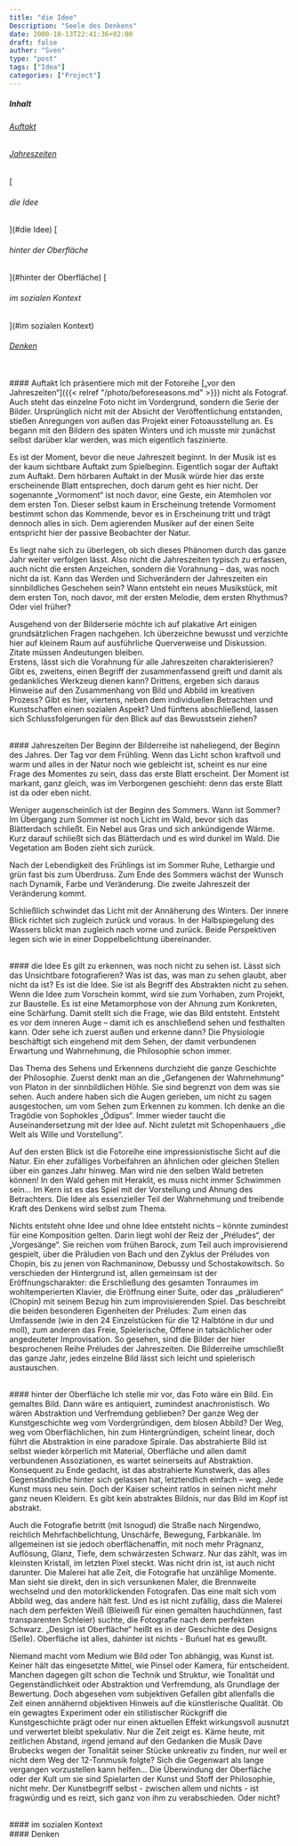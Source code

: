 ```yaml
---
title: "die Idee"
Description: "Seele des Denkens"
date: 2000-10-13T22:41:36+02:00
draft: false
auther: "Sven"
type: "post"
tags: ["Idea"]
categories: ["Project"]
---
```

##### Inhalt

[<h6>Auftakt</h6>](#Auftakt)
[<h6>Jahreszeiten</h6>](#Jahreszeiten)
[<h6>die Idee</h6>](#die Idee)
[<h6>hinter der Oberfläche</h6>](#hinter der Oberfläche)
[<h6>im sozialen Kontext</h6>](#im sozialen Kontext)
[<h6>Denken</h6>](#Denken)


<br>
#### Auftakt <a id="Auftakt" ></a>
Ich präsentiere mich mit der Fotoreihe [„vor den Jahreszeiten“]({{< relref "/photo/beforeseasons.md" >}}) nicht als Fotograf. Auch steht das einzelne Foto nicht im Vordergrund, sondern die Serie der Bilder. Ursprünglich nicht mit der Absicht der Veröffentlichung entstanden, stießen Anregungen von außen das Projekt einer Fotoausstellung an. Es begann mit den Bildern des späten Winters und ich musste mir zunächst selbst darüber klar werden, was mich eigentlich faszinierte.  

Es ist der Moment, bevor die neue Jahreszeit beginnt. In der Musik ist es der kaum sichtbare Auftakt zum Spielbeginn. Eigentlich sogar der Auftakt zum Auftakt. Dem hörbaren Auftakt in der Musik würde hier das erste erscheinende Blatt entsprechen, doch darum geht es hier nicht. Der sogenannte „Vormoment“ ist noch davor, eine Geste, ein Atemholen vor dem ersten Ton. Dieser selbst kaum in Erscheinung tretende Vormoment bestimmt schon das Kommende, bevor es in Erscheinung tritt und trägt dennoch alles in sich. Dem agierenden Musiker auf der einen Seite entspricht hier der passive Beobachter der Natur.  

Es liegt nahe sich zu überlegen, ob sich dieses Phänomen durch das ganze Jahr weiter verfolgen lässt. Also nicht die Jahreszeiten typisch zu erfassen, auch nicht die ersten Anzeichen, sondern die Vorahnung – das, was noch nicht da ist. Kann das Werden und Sichverändern der Jahreszeiten ein sinnbildliches Geschehen sein? Wann entsteht ein neues Musikstück, mit dem ersten Ton, noch davor, mit der ersten Melodie, dem ersten Rhythmus? Oder viel früher?  

Ausgehend von der Bilderserie möchte ich auf plakative Art einigen grundsätzlichen Fragen nachgehen. Ich überzeichne bewusst und verzichte hier auf kleinem Raum auf ausführliche Querverweise und Diskussion. Zitate müssen Andeutungen bleiben.  
Erstens, lässt sich die Vorahnung für alle Jahreszeiten charakterisieren? Gibt es, zweitens, einen Begriff der zusammenfassend greift und damit als gedankliches Werkzeug dienen kann? Drittens, ergeben sich daraus Hinweise auf den Zusammenhang von Bild und Abbild im kreativen Prozess? Gibt es hier, viertens, neben dem individuellen Betrachten und Kunstschaffen einen sozialen Aspekt? Und fünftens abschließend, lassen sich Schlussfolgerungen für den Blick auf das Bewusstsein ziehen?  

<br>
#### Jahreszeiten <a id="Jahreszeiten"></a>
Der Beginn der Bilderreihe ist naheliegend, der Beginn des Jahres. Der Tag vor dem Frühling. Wenn das Licht schon kraftvoll und warm und alles in der Natur noch wie gebleicht ist, scheint es nur eine Frage des Momentes zu sein, dass das erste Blatt erscheint. Der Moment ist markant, ganz gleich, was im Verborgenen geschieht: denn das erste Blatt ist da oder eben nicht.  

Weniger augenscheinlich ist der Beginn des Sommers. Wann ist Sommer? Im Übergang zum Sommer ist noch Licht im Wald, bevor sich das Blätterdach schließt. Ein Nebel aus Gras und sich ankündigende Wärme. Kurz darauf schließt sich das Blätterdach und es wird dunkel im Wald. Die Vegetation am Boden zieht sich zurück.  

Nach der Lebendigkeit des Frühlings ist im Sommer Ruhe, Lethargie und grün fast bis zum Überdruss. Zum Ende des Sommers wächst der Wunsch nach Dynamik, Farbe und Veränderung. Die zweite Jahreszeit der Veränderung kommt.  

Schließlich schwindet das Licht mit der Annäherung des Winters. Der innere Blick richtet sich zugleich zurück und voraus. In der Halbspiegelung des Wassers blickt man zugleich nach vorne und zurück. Beide Perspektiven legen sich wie in einer Doppelbelichtung übereinander.  

<br>
#### die Idee <a id="die Idee"></a>
Es gilt zu erkennen, was noch nicht zu sehen ist. Lässt sich das Unsichtbare fotografieren? Was ist das, was man zu sehen glaubt, aber nicht da ist? Es ist die Idee. Sie ist als Begriff des Abstrakten nicht zu sehen. Wenn die Idee zum Vorschein kommt, wird sie zum Vorhaben, zum Projekt, zur Baustelle. Es ist eine Metamorphose von der Ahnung zum Konkreten, eine Schärfung. Damit stellt sich die Frage, wie das Bild entsteht. Entsteht es vor dem inneren Auge – damit ich es anschließend sehen und festhalten kann. Oder sehe ich zuerst außen und erkenne dann? Die Physiologie beschäftigt sich eingehend mit dem Sehen, der damit verbundenen Erwartung und Wahrnehmung, die Philosophie schon immer.  

Das Thema des Sehens und Erkennens durchzieht die ganze Geschichte der Philosophie. Zuerst denkt man an die „Gefangenen der Wahrnehmung“ von Platon in der sinnbildlichen Höhle. Sie sind begrenzt von dem was sie sehen. Auch andere haben sich die Augen gerieben, um nicht zu sagen ausgestochen, um vom Sehen zum Erkennen zu kommen. Ich denke an die Tragödie von Sophokles „Ödipus“. Immer wieder taucht die Auseinandersetzung mit der Idee auf. Nicht zuletzt mit Schopenhauers „die Welt als Wille und Vorstellung“.  

Auf den ersten Blick ist die Fotoreihe eine impressionistische Sicht auf die Natur. Ein eher zufälliges Vorbeifahren an ähnlichen oder gleichen Stellen über ein ganzes Jahr hinweg. Man wird nie den selben Wald betreten können! In den Wald gehen mit Heraklit, es muss nicht immer Schwimmen sein… Im Kern ist es das Spiel mit der Vorstellung und Ahnung des Betrachters. Die Idee als essenzieller Teil der Wahrnehmung und treibende Kraft des Denkens wird selbst zum Thema.  

Nichts entsteht ohne Idee und ohne Idee entsteht nichts – könnte zumindest für eine Komposition gelten. Darin liegt wohl der Reiz der „Préludes“, der „Vorgesänge“. Sie reichen vom frühen Barock, zum Teil auch improvisierend gespielt, über die Präludien von Bach und den Zyklus der Préludes von Chopin, bis zu jenen von Rachmaninow, Debussy und Schostakowitsch. So verschieden der Hintergrund ist, allen gemeinsam ist der Eröffnungscharakter: die Erschließung des gesamten Tonraumes im wohltemperierten Klavier, die Eröffnung einer Suite, oder das „präludieren“ (Chopin) mit seinem Bezug hin zum improvisierenden Spiel. Das beschreibt die beiden besonderen Eigenheiten der Préludes: Zum einen das Umfassende (wie in den 24 Einzelstücken für die 12 Halbtöne in dur und moll), zum anderen das Freie, Spielerische, Offene in tatsächlicher oder angedeuteter Improvisation. So gesehen, sind die Bilder der hier besprochenen Reihe Préludes der Jahreszeiten. Die Bilderreihe umschließt das ganze Jahr, jedes einzelne Bild lässt sich leicht und spielerisch austauschen.  

<br>
#### hinter der Oberfläche <a id="hinter der Oberfläche"></a>
Ich stelle mir vor, das Foto wäre ein Bild. Ein gemaltes Bild. Dann wäre es antiquiert, zumindest anachronistisch. Wo wären Abstraktion und Verfremdung geblieben? Der ganze Weg der Kunstgeschichte weg vom Vordergründigen, dem blosen Abbild? Der Weg, weg vom Oberflächlichen, hin zum Hintergründigen, scheint linear, doch führt die Abstraktion in eine paradoxe Spirale. Das abstrahierte Bild ist selbst wieder körperlich mit Material, Oberfläche und allen damit verbundenen Assoziationen, es wartet seinerseits auf Abstraktion. Konsequent zu Ende gedacht, ist das abstrahierte Kunstwerk, das alles Gegenständliche hinter sich gelassen hat, letztendlich einfach – weg. Jede Kunst muss neu sein. Doch der Kaiser scheint ratlos in seinen nicht mehr ganz neuen Kleidern. Es gibt kein abstraktes Bildnis, nur das Bild im Kopf ist abstrakt.  

Auch die Fotografie betritt (mit Isnogud) die Straße nach Nirgendwo, reichlich Mehrfachbelichtung, Unschärfe, Bewegung, Farbkanäle. Im allgemeinen ist sie jedoch oberflächenaffin, mit noch mehr Prägnanz, Auflösung, Glanz, Tiefe, dem schwärzesten Schwarz. Nur das zählt, was im kleinsten Kristall, im letzten Pixel steckt. Was nicht drin ist, ist auch nicht darunter. Die Malerei hat alle Zeit, die Fotografie hat unzählige Momente. Man sieht sie direkt, den in sich versunkenen Maler, die Brennweite wechselnd und den motorklickenden Fotografen. Das eine malt sich vom Abbild weg, das andere hält fest. Und es ist nicht zufällig, dass die Malerei nach dem perfekten Weiß (Bleiweiß für einen gemalten hauchdünnen, fast transparenten Schleier) suchte, die Fotografie nach dem perfekten Schwarz. „Design ist Oberfläche“ heißt es in der Geschichte des Designs (Selle). Oberfläche ist alles, dahinter ist nichts - Buñuel hat es gewußt.  

Niemand macht vom Medium wie Bild oder Ton abhängig, was Kunst ist. Keiner hält das eingesetzte Mittel, wie Pinsel oder Kamera, für entscheident. Manchen dagegen gilt schon die Technik und Struktur, wie Tonalität und Gegenständlichkeit oder Abstraktion und Verfremdung, als Grundlage der Bewertung. Doch abgesehen vom subjektiven Gefallen gibt allenfalls die Zeit einen annähernd objektiven Hinweis auf die künstlerische Qualität. Ob ein gewagtes Experiment oder ein stilistischer Rückgriff die Kunstgeschichte prägt oder nur einen aktuellen Effekt wirkungsvoll ausnutzt und verwertet bleibt spekulativ. Nur die Zeit zeigt es. Käme heute, mit zeitlichen Abstand, irgend jemand auf den Gedanken die Musik Dave Brubecks wegen der Tonalität seiner Stücke unkreativ zu finden, nur weil er nicht dem Weg der 12-Tonmusik folgte? Sich die Gegenwart als lange vergangen vorzustellen kann helfen… Die Überwindung der Oberfläche oder der Kult um sie sind Spielarten der Kunst und Stoff der Philosophie, nicht mehr. Der Kunstbegriff selbst - zwischen allem und nichts - ist fragwürdig und es reizt, sich ganz von ihm zu verabschieden. Oder nicht?  

<br>
#### im sozialen Kontext <a id="im sozialen Kontext"></a>


<br>
#### Denken <a id="Denken"></a>


